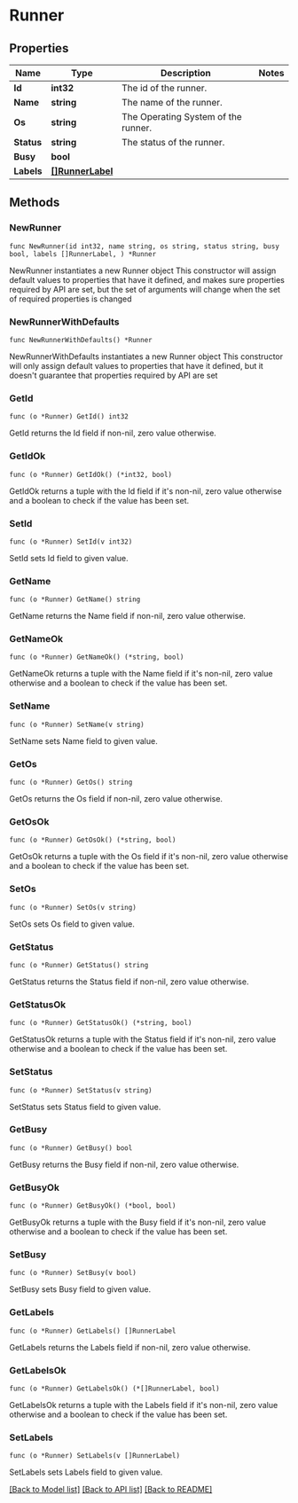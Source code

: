 # Runner

## Properties

Name | Type | Description | Notes
------------ | ------------- | ------------- | -------------
**Id** | **int32** | The id of the runner. | 
**Name** | **string** | The name of the runner. | 
**Os** | **string** | The Operating System of the runner. | 
**Status** | **string** | The status of the runner. | 
**Busy** | **bool** |  | 
**Labels** | [**[]RunnerLabel**](RunnerLabel.md) |  | 

## Methods

### NewRunner

`func NewRunner(id int32, name string, os string, status string, busy bool, labels []RunnerLabel, ) *Runner`

NewRunner instantiates a new Runner object
This constructor will assign default values to properties that have it defined,
and makes sure properties required by API are set, but the set of arguments
will change when the set of required properties is changed

### NewRunnerWithDefaults

`func NewRunnerWithDefaults() *Runner`

NewRunnerWithDefaults instantiates a new Runner object
This constructor will only assign default values to properties that have it defined,
but it doesn't guarantee that properties required by API are set

### GetId

`func (o *Runner) GetId() int32`

GetId returns the Id field if non-nil, zero value otherwise.

### GetIdOk

`func (o *Runner) GetIdOk() (*int32, bool)`

GetIdOk returns a tuple with the Id field if it's non-nil, zero value otherwise
and a boolean to check if the value has been set.

### SetId

`func (o *Runner) SetId(v int32)`

SetId sets Id field to given value.


### GetName

`func (o *Runner) GetName() string`

GetName returns the Name field if non-nil, zero value otherwise.

### GetNameOk

`func (o *Runner) GetNameOk() (*string, bool)`

GetNameOk returns a tuple with the Name field if it's non-nil, zero value otherwise
and a boolean to check if the value has been set.

### SetName

`func (o *Runner) SetName(v string)`

SetName sets Name field to given value.


### GetOs

`func (o *Runner) GetOs() string`

GetOs returns the Os field if non-nil, zero value otherwise.

### GetOsOk

`func (o *Runner) GetOsOk() (*string, bool)`

GetOsOk returns a tuple with the Os field if it's non-nil, zero value otherwise
and a boolean to check if the value has been set.

### SetOs

`func (o *Runner) SetOs(v string)`

SetOs sets Os field to given value.


### GetStatus

`func (o *Runner) GetStatus() string`

GetStatus returns the Status field if non-nil, zero value otherwise.

### GetStatusOk

`func (o *Runner) GetStatusOk() (*string, bool)`

GetStatusOk returns a tuple with the Status field if it's non-nil, zero value otherwise
and a boolean to check if the value has been set.

### SetStatus

`func (o *Runner) SetStatus(v string)`

SetStatus sets Status field to given value.


### GetBusy

`func (o *Runner) GetBusy() bool`

GetBusy returns the Busy field if non-nil, zero value otherwise.

### GetBusyOk

`func (o *Runner) GetBusyOk() (*bool, bool)`

GetBusyOk returns a tuple with the Busy field if it's non-nil, zero value otherwise
and a boolean to check if the value has been set.

### SetBusy

`func (o *Runner) SetBusy(v bool)`

SetBusy sets Busy field to given value.


### GetLabels

`func (o *Runner) GetLabels() []RunnerLabel`

GetLabels returns the Labels field if non-nil, zero value otherwise.

### GetLabelsOk

`func (o *Runner) GetLabelsOk() (*[]RunnerLabel, bool)`

GetLabelsOk returns a tuple with the Labels field if it's non-nil, zero value otherwise
and a boolean to check if the value has been set.

### SetLabels

`func (o *Runner) SetLabels(v []RunnerLabel)`

SetLabels sets Labels field to given value.



[[Back to Model list]](../README.md#documentation-for-models) [[Back to API list]](../README.md#documentation-for-api-endpoints) [[Back to README]](../README.md)


